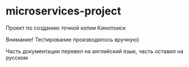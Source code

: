# microservices-project

Проект по созданию точной копии Кинопоиск

Внимание! Тестирование производилось вручную)

Часть документации перевел на английский язык, часть оставил на русском